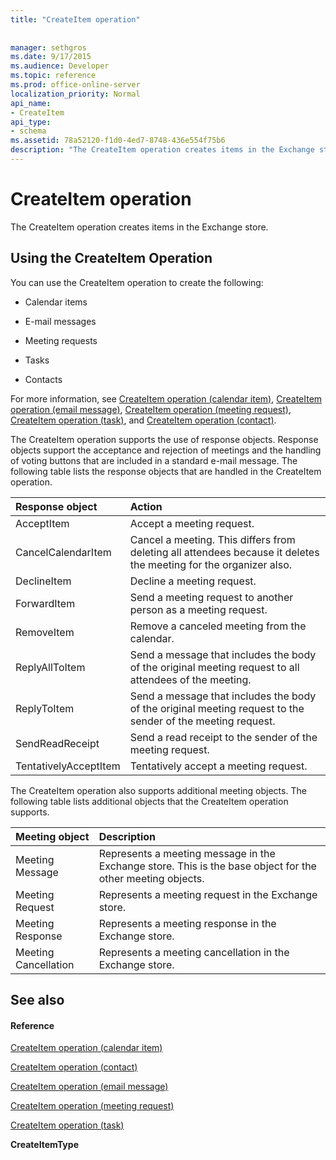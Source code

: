 ```yaml
---
title: "CreateItem operation"
 
 
manager: sethgros
ms.date: 9/17/2015
ms.audience: Developer
ms.topic: reference
ms.prod: office-online-server
localization_priority: Normal
api_name:
- CreateItem
api_type:
- schema
ms.assetid: 78a52120-f1d0-4ed7-8748-436e554f75b6
description: "The CreateItem operation creates items in the Exchange store."
---
```


# CreateItem operation

The CreateItem operation creates items in the Exchange store.
  
## Using the CreateItem Operation

You can use the CreateItem operation to create the following:
  
- Calendar items
    
- E-mail messages
    
- Meeting requests
    
- Tasks
    
- Contacts
    
For more information, see [CreateItem operation (calendar item)](createitem-operation-calendar-item.md), [CreateItem operation (email message)](createitem-operation-email-message.md), [CreateItem operation (meeting request)](createitem-operation-meeting-request.md), [CreateItem operation (task)](createitem-operation-task.md), and [CreateItem operation (contact)](createitem-operation-contact.md).
  
The CreateItem operation supports the use of response objects. Response objects support the acceptance and rejection of meetings and the handling of voting buttons that are included in a standard e-mail message. The following table lists the response objects that are handled in the CreateItem operation.
  
|**Response object**|**Action**|
|:-----|:-----|
|AcceptItem  <br/> |Accept a meeting request.  <br/> |
|CancelCalendarItem  <br/> |Cancel a meeting. This differs from deleting all attendees because it deletes the meeting for the organizer also.  <br/> |
|DeclineItem  <br/> |Decline a meeting request.  <br/> |
|ForwardItem  <br/> |Send a meeting request to another person as a meeting request.  <br/> |
|RemoveItem  <br/> |Remove a canceled meeting from the calendar.  <br/> |
|ReplyAllToItem  <br/> |Send a message that includes the body of the original meeting request to all attendees of the meeting.  <br/> |
|ReplyToItem  <br/> |Send a message that includes the body of the original meeting request to the sender of the meeting request.  <br/> |
|SendReadReceipt  <br/> |Send a read receipt to the sender of the meeting request.  <br/> |
|TentativelyAcceptItem  <br/> |Tentatively accept a meeting request.  <br/> |
   
The CreateItem operation also supports additional meeting objects. The following table lists additional objects that the CreateItem operation supports.
  
|**Meeting object**|**Description**|
|:-----|:-----|
|Meeting Message  <br/> |Represents a meeting message in the Exchange store. This is the base object for the other meeting objects.  <br/> |
|Meeting Request  <br/> |Represents a meeting request in the Exchange store.  <br/> |
|Meeting Response  <br/> |Represents a meeting response in the Exchange store.  <br/> |
|Meeting Cancellation  <br/> |Represents a meeting cancellation in the Exchange store.  <br/> |
   
## See also

#### Reference

[CreateItem operation (calendar item)](createitem-operation-calendar-item.md)
  
[CreateItem operation (contact)](createitem-operation-contact.md)
  
[CreateItem operation (email message)](createitem-operation-email-message.md)
  
[CreateItem operation (meeting request)](createitem-operation-meeting-request.md)
  
[CreateItem operation (task)](createitem-operation-task.md)
  
 **CreateItemType**

